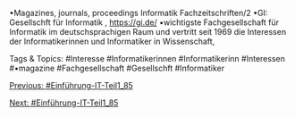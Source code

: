 •Magazines, journals, proceedings
Informatik Fachzeitschriften/2
•GI: Gesellschft für Informatik , https://gi.de/
•wichtigste Fachgesellschaft für Informatik im deutschsprachigen Raum und vertritt 
seit 1969 die Interessen der Informatikerinnen und Informatiker in Wissenschaft, 

   Tags & Topics:
   #Interesse
   #Informatikerinnen
   #Informatikerinn
   #Interessen
   #•magazine
   #Fachgesellschaft
   #Gesellschft
   #Informatiker

[Previous: #Einführung-IT-Teil1_85](Einführung-IT-Teil1_85.md)

[Next: #Einführung-IT-Teil1_85](Einführung-IT-Teil1_85.md)